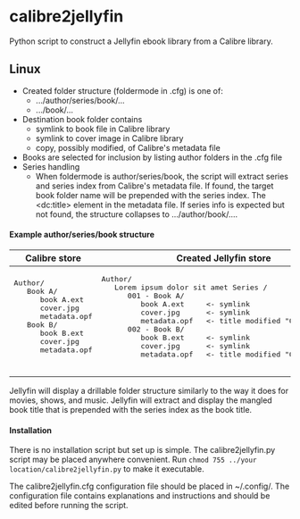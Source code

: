 # calibre2jellyfin
Python script to construct a Jellyfin ebook library from a Calibre library.

## Linux 

* Created folder structure (foldermode in .cfg) is one of:
  * .../author/series/book/...
  * .../book/...
* Destination book folder contains
  * symlink to book file in Calibre library
  * symlink to cover image in Calibre library
  * copy, possibly modified, of Calibre's metadata file
* Books are selected for inclusion by listing author folders in the .cfg file
* Series handling
  * When foldermode is author/series/book, the script will extract series and series index from Calibre's metadata file.  If found, the target book folder name will be prepended with the series index.  The \<dc:title\> element in the metadata file.  If series info is expected but not found, the structure collapses to .../author/book/....

#### Example author/series/book structure 
<table>
  <thead>
    <tr><th>Calibre store</th><th>Created Jellyfin store</th></tr>
  </thead>
 <tbody>
  <tr>
   <td><pre>
Author/
   Book A/
      book A.ext
      cover.jpg
      metadata.opf
   Book B/
      book B.ext
      cover.jpg
      metadata.opf
   </pre>
   </td>
   <td><pre>
Author/
   Lorem ipsum dolor sit amet Series /
      001 - Book A/
         book A.ext     <- symlink
         cover.jpg      <- symlink
         metadata.opf   <- title modified "001 - Book A"
      002 - Book B/
         book B.ext     <- symlink
         cover.jpg      <- symlink
         metadata.opf   <- title modified "002 - Book B"
   </pre>    
   </td>
  </tr>
 </tbody>
</table>
Jellyfin will display a drillable folder structure similarly to the way it does for movies, shows, and music.  Jellyfin will extract and display the mangled book title that is prepended with the series index as the book title.

#### Installation
There is no installation script but set up is simple.  The calibre2jellyfin.py script may be placed anywhere convenient.  Run <code>chmod 755 ../your location/calibre2jellyfin.py</code> to make it executable.

The calibre2jellyfin.cfg configuration file should be placed in ~/.config/.  The configuration file contains explanations and instructions and should be edited before running the script.
